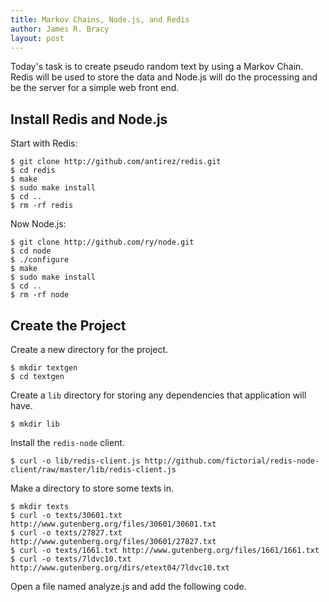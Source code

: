 ```yaml
---
title: Markov Chains, Node.js, and Redis
author: James R. Bracy
layout: post
---
```


Today's task is to create pseudo random text by using a Markov Chain. Redis
will be used to store the data and Node.js will do the processing and be the
server for a simple web front end.

## Install Redis and Node.js

Start with Redis:

    $ git clone http://github.com/antirez/redis.git
    $ cd redis
    $ make
    $ sudo make install
    $ cd ..
    $ rm -rf redis
    
Now Node.js:

    $ git clone http://github.com/ry/node.git
    $ cd node
    $ ./configure
    $ make
    $ sudo make install
    $ cd ..
    $ rm -rf node

## Create the Project

Create a new directory for the project.

    $ mkdir textgen
    $ cd textgen

Create a `lib` directory for storing any dependencies that application will
have.

    $ mkdir lib

Install the `redis-node` client.

    $ curl -o lib/redis-client.js http://github.com/fictorial/redis-node-client/raw/master/lib/redis-client.js

Make a directory to store some texts in.

    $ mkdir texts
    $ curl -o texts/30601.txt http://www.gutenberg.org/files/30601/30601.txt
    $ curl -o texts/27827.txt http://www.gutenberg.org/files/30601/27827.txt
    $ curl -o texts/1661.txt http://www.gutenberg.org/files/1661/1661.txt
    $ curl -o texts/7ldvc10.txt http://www.gutenberg.org/dirs/etext04/7ldvc10.txt

Open a file named analyze.js and add the following code.

    